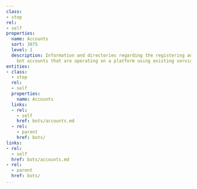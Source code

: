 ```yaml
---
class:
- stop
rel:
- self
properties:
  name: Accounts
  sort: 3075
  level: 1
  description: Information and directories regarding the registering and sharing of
    bot accounts that are operating on a platform using existing services.
entities:
- class:
  - stop
  rel:
  - self
  properties:
    name: Accounts
  links:
  - rel:
    - self
    href: bots/accounts.md
  - rel:
    - parent
    href: bots/
links:
- rel:
  - self
  href: bots/accounts.md
- rel:
  - parent
  href: bots/
...
```

